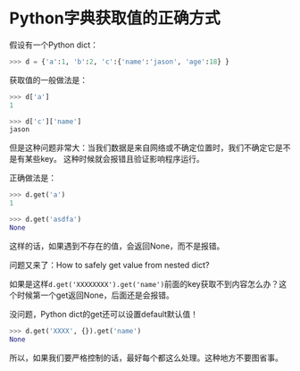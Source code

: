 # Python字典获取值的正确方式

假设有一个Python dict：
```py
>>> d = {'a':1, 'b':2, 'c':{'name':'jason', 'age':18} }
```

获取值的一般做法是：
```py
>>> d['a']
1

>>> d['c']['name']
jason
```

但是这种问题非常大：当我们数据是来自网络或不确定位置时，我们不确定它是不是有某些key。
这种时候就会报错且验证影响程序运行。

正确做法是：
```py
>>> d.get('a')
1

>>> d.get('asdfa')
None
```
这样的话，如果遇到不存在的值，会返回None，而不是报错。

问题又来了：How to safely get value from nested dict?

如果是这样`d.get('XXXXXXXX').get('name')`前面的key获取不到内容怎么办？这个时候第一个get返回None，后面还是会报错。

没问题，Python dict的get还可以设置default默认值！
```py
>>> d.get('XXXX', {}).get('name')
None
```

所以，如果我们要严格控制的话，最好每个都这么处理。这种地方不要图省事。